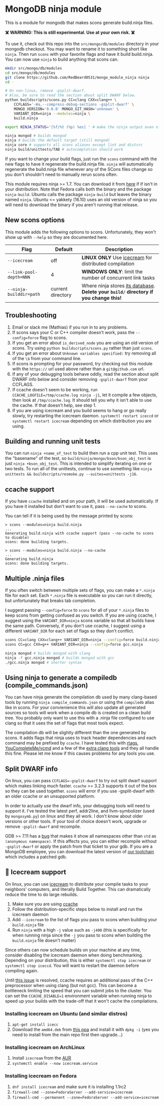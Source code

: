 # MongoDB ninja module

This is a module for mongodb that makes scons generate build.ninja files.

**☠️ WARNING: This is still experimental. Use at your own risk. ☠️**

To use it, check out this repo into the `src/mongo/db/modules` directory in
your mongodb checkout. You may want to rename it to something short like
`ninja`.  Then run `scons` with your favorite flags and have it build
build.ninja. You can now use `ninja` to build anything that scons can.

```bash
mkdir src/mongo/db/modules
cd src/mongo/db/modules
git clone https://github.com/RedBeard0531/mongo_module_ninja ninja
cd -

# On non-linux, remove -gsplit-dwarf.
# Also, be sure to read the section about split DWARF below.
python buildscripts/scons.py CC=clang CXX=clang++ \
    CCFLAGS='-Wa,--compress-debug-sections -gsplit-dwarf' \
    MONGO_VERSION='0.0.0' MONGO_GIT_HASH='unknown' \
    VARIANT_DIR=ninja --modules=ninja \
    build.ninja

export NINJA_STATUS='[%f/%t (%p) %es] ' # make the ninja output even nicer

ninja mongod # builds mongod
ninja # builds the default target (still mongod)
ninja core # supports all scons aliases except lint and distsrc
ninja build/unittests/TAB # autocompletion should work
```

If you want to change your build flags, just run the `scons` command with the
new flags to have it regenerate the build.ninja file. `ninja` will
automatically regenerate the build.ninja file whenever any of the SCons files
change so you don't shouldn't need to manually rerun scons often.

This module requires ninja >= 1.7. You can download it from
[here](https://github.com/ninja-build/ninja/releases)
if if isn't in your distribution. Note that Fedora calls both the binary and the
package `ninja-build`. Ubuntu calls the package `ninja-build` but leaves the
binary named `ninja`. Ubuntu <= yakkety (16.10) uses an old version of ninja so
you will need to download the binary if you aren't running that release.

## New scons options

This module adds the following options to scons. Unfortunately, they won't show
up with `--help` so they are documented here.

| Flag | Default | Description |
| ---- | ------- | ----------- |
| `--icecream` | off | **LINUX ONLY** Use [icecream](#-icecream-support) for distributed compilation |
| `--link-pool-depth=NNN` | 4 | **WINDOWS ONLY**: limit the number of concurrent link tasks |
| `--ninja-builddir=path` | current directory | Where ninja stores [its database](https://ninja-build.org/manual.html#ref_log). **Delete your `build/` directory if you change this!** |

## Troubleshooting

1. Email or slack me (Mathias) if you run in to any problems.
1. If scons says your C or C++ compiler doesn't work, pass the `--config=force`
   flag to scons.
1. If you get an error about `is_derived_node` you are using an old version of
   scons. Try using `python buildscripts/scons.py` rather than just `scons`.
1. If you get an error about `Unknown variables specified:` try removing all of
   the `\`s from your command line.
1. If scons is prompting for your password, try checking out this module with
   the `https://` url used above rather than a `git@github.com` url.
1. If any of your debugging tools behave oddly, read the section about split
   DWARF info below and consider removing `-gsplit-dwarf` from your CCFLAGS.
1. If ccache doesn't seem to be working, run `CCACHE_LOGFILE=/tmp/ccache.log
   ninja -j1`, let it compile a few objects, then look at
   `/tmp/ccache.log`. It should tell you why it isn't able to use the cache. If
   that doesn't help, see step 1.
1. If you are using icecream and you build seems to hang or go really slowly,
   try restarting the icecream daemon. `systemctl restart iceccd` or
   `systemctl restart icecream` depending on which distribution you are using.

## Building and running unit tests

You can run `ninja +name_of_test` to build then run a cpp unit test. This uses
the "basename" of the test, so `build/ninja/mongo/bson/bson_obj_test` is just
`ninja +bson_obj_test`. This is intended to simplify iterating on one or two
tests. To run all of the unittests, continue to use something like `ninja
unittests && buildscripts/resmoke.py --suites=unittests -j16`.

## ccache support

If you have `ccache` installed and on your path, it will be used automatically.
If you have it installed but don't want to use it, pass `--no-cache` to scons.

You can tell if it is being used by the message printed by scons:

```
> scons --modules=ninja build.ninja
...
Generating build.ninja with ccache support (pass --no-cache to scons to disable)
scons: done building targets.

> scons --modules=ninja build.ninja --no-cache
...
Generating build.ninja
scons: done building targets.
```

## Multiple .ninja files

If you often switch between multiple sets of flags, you can make a `*.ninja`
file for each set. Each `*.ninja` file is executable so you can run it directly,
but unfortunately that breaks tab completion.

I suggest passing `--config=force` to `scons` for all of your `*.ninja` files to
keep scons from getting confused as you switch.  If you are using ccache, I
suggest using the `VARIANT_DIR=ninja` scons variable so that all builds have the
same path. Conversely, if you don't use ccache, I suggest using a different
`VARIANT_DIR` for each set of flags so they don't conflict.

```bash
scons CC=clang CXX=clang++ VARIANT_DIR=ninja --config=force build.ninja
scons CC=gcc CXX=g++ VARIANT_DIR=ninja --config=force gcc.ninja

ninja mongod # builds mongod with clang
ninja -f gcc.ninja mongod # builds mongod with gcc
./gcc.ninja mongod # shorter syntax
```

## Using ninja to generate a compiledb (compile_commands.json)

You can have ninja generate the compilation db used by many clang-based tools by
running `ninja compile_commands.json` or using the `compiledb` alias like in
scons. For your convienience this will also update all generated sources so
tools will work when a compile db is created on a clean build tree. You probably
only want to use this with a .ninja file configured to use clang so that it uses
the set of flags that most tools expect.

The compilation db will be slightly different than the one generated by scons.
It adds flags that ninja uses to track header dependencies and each command may
be prefixed by `ccache`. I have tested this with
[rtags](https://github.com/Andersbakken/rtags),
[YouCompleteMe/ycmd](https://valloric.github.io/YouCompleteMe/) and a few of the
[extra clang tools](http://clang.llvm.org/extra/) and they all handle this fine.
Please let me know if this causes problems for any tools you use.

## Split DWARF info

On linux, you can pass `CCFLAGS=-gsplit-dwarf` to try out split dwarf support
which makes linking much faster. `ccache` >= 3.2.3 supports it out of the box so
they can be used together. `scons` will error if you use -gsplit-dwarf with an
older ccache or an unsupported platform.

In order to actually *use* the dwarf info, your debugging tools will need to
support it. I've tested the latest perf, addr2line, and llvm-symbolizer
(used by `mongosymb.py`) on linux and they all work. I don't know about older
versions or other tools. If your tool of choice doesn't work, upgrade or remove
`-gsplit-dwarf` and recompile.

GDB >= 7.11 has a [bug](https://sourceware.org/bugzilla/show_bug.cgi?id=20899)
that makes it show all namespaces other than `std` as `(anonymous namespace)`.
If this affects you, you can either recompile without `-gsplit-dwarf` or apply
the patch from that ticket to your gdb. If you are a MongoDB employee, you can
download the latest version of
[our toolchain](https://evergreen.mongodb.com/waterfall/toolchain-builder) which
includes a patched gdb.

## 🍨 Icecream support

On linux, you can use [icecream](https://github.com/icecc/icecream) to
distribute your compile tasks to your neighbors' computers, and literally Build
Together. This can dramatically reduce the time to do large rebuilds.

1. Make sure you are using [ccache](#ccache-support)
1. Follow the distribution-specific steps below to install and run the icecream
   daemon
1. Add `--icecream` to the list of flags you pass to scons when building your
   `build.ninja` file
1. Run `ninja` with a high `-j` value such as `-j400` (this is specifically for
   when running ninja since the `-j` you pass to scons when building the
   `build.ninja` file doesn't matter)

Since others can now schedule builds on your machine at any time, consider
disabling the icecream daemon when doing benchmarking. Depending on your
distribution, this is either `systemctl stop icecream` or `systemctl stop
iceccd`. You will want to restart the daemon before compiling again.

Until [this issue](https://github.com/ccache/ccache/issues/185) is resolved,
ccache requires an additional pass of the C++ preprocessor when using clang (but
not gcc). This can become a bottleneck limiting the speed that you can submit
jobs to the cluster. You can set the `CCACHE_DISABLE=1` environment variable
when running ninja to speed up your builds with the trade-off that it won't
cache the compilations.

### Installing icecream on Ubuntu (and similar distros)

1. `apt-get install icecc`
1. Download the `amd64.deb` from
   [this ppa](http://ppa.launchpad.net/t-oss/icecc-beta/ubuntu/pool/main/i/icecc/)
   and install it with `dpkg -i` (yes you need to install from the main repo
   first then upgrade...)

### Installing icecream on ArchLinux

1. Install `icecream` from the [AUR](https://aur.archlinux.org/packages/icecream/)
1. `systemctl enable --now icecream.service`

### Installing icecream on Fedora

1. `dnf install icecream` and make sure it is installing 1.1rc2
1. `firewall-cmd --zone=FedoraServer --add-service=icecream`
1. `firewall-cmd --permanent --zone=FedoraServer --add-service=icecream`

<!-- vim: set tw=80 : -->

